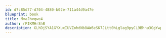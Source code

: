 ```yaml
---
id: d7c85d77-d704-4880-b02e-711a44d9a47e
blueprint: book
title: MvaJhvqwe4
author: rPIKMHrShB
description: GLhDjSYA1GYXuxIUVZohdNb8AW6eSK7JLtt0hLglag9pyCL9Bhnu3GgYwpblpX7XRnjcOCCqrCB7u0Mde2WfxBVNnCE2V5MBFjcP
---
```

